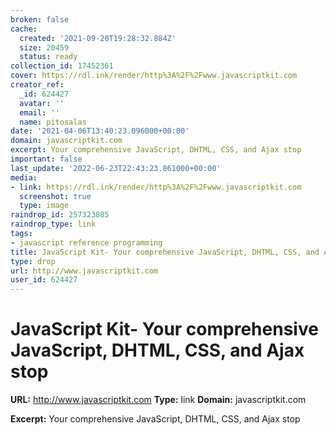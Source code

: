 ```yaml
---
broken: false
cache:
  created: '2021-09-20T19:28:32.884Z'
  size: 20459
  status: ready
collection_id: 17452361
cover: https://rdl.ink/render/http%3A%2F%2Fwww.javascriptkit.com
creator_ref:
  _id: 624427
  avatar: ''
  email: ''
  name: pitosalas
date: '2021-04-06T13:40:23.096000+00:00'
domain: javascriptkit.com
excerpt: Your comprehensive JavaScript, DHTML, CSS, and Ajax stop
important: false
last_update: '2022-06-23T22:43:23.861000+00:00'
media:
- link: https://rdl.ink/render/http%3A%2F%2Fwww.javascriptkit.com
  screenshot: true
  type: image
raindrop_id: 257323085
raindrop_type: link
tags:
- javascript reference programming
title: JavaScript Kit- Your comprehensive JavaScript, DHTML, CSS, and Ajax stop
type: drop
url: http://www.javascriptkit.com
user_id: 624427
---
```


# JavaScript Kit- Your comprehensive JavaScript, DHTML, CSS, and Ajax stop

**URL:** http://www.javascriptkit.com
**Type:** link
**Domain:** javascriptkit.com

**Excerpt:** Your comprehensive JavaScript, DHTML, CSS, and Ajax stop
